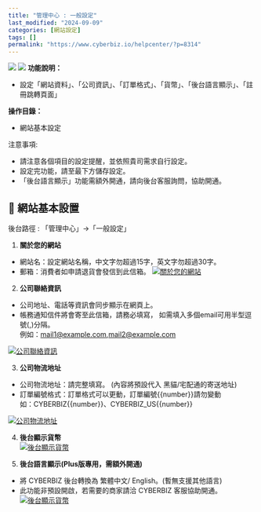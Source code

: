 ```yaml
---
title: "管理中心 : 一般設定"
last_modified: "2024-09-09"
categories: [網站設定]
tags: []
permalink: "https://www.cyberbiz.io/helpcenter/?p=8314"
---
```


![](https://www.cyberbiz.io/helpcenter/wp-content/uploads/一般版3.png)
![](https://www.cyberbiz.io/helpcenter/wp-content/uploads/PLUS版3.png)
**功能說明：**  

* 設定「網站資料」、「公司資訊」、「訂單格式」、「貨幣」、「後台語言顯示」、「註冊跳轉頁面」

**操作目錄：**

* 網站基本設定

注意事項:  

* 請注意各個項目的設定提醒，並依照貴司需求自行設定。
* 設定完功能，請至最下方儲存設定。
* 「後台語言顯示」功能需額外開通，請向後台客服詢問，協助開通。

## 📌 網站基本設置


後台路徑 :  「管理中心」→「一般設定」  


1. **關於您的網站**
* 網站名：設定網站名稱，中文字勿超過15字，英文字勿超過30字。
* 郵箱：消費者如申請退貨會發信到此信箱。
[![關於您的網站](https://www.cyberbiz.io/support/wp-content/uploads/管理中心-一般設定01.png)](https://www.cyberbiz.io/support/wp-content/uploads/管理中心-一般設定01.png)



2. **公司聯絡資訊**
* 公司地址、電話等資訊會同步顯示在網頁上。
* 帳務通知信件將會寄至此信箱，請務必填寫， 如需填入多個email可用半型逗號(,)分隔。  
例如：mail1@example.com,mail2@example.com

[![公司聯絡資訊](https://www.cyberbiz.io/support/wp-content/uploads/管理中心-一般設定02.png)](https://www.cyberbiz.io/support/wp-content/uploads/管理中心-一般設定02.png)



3. **公司物流地址**
* 公司物流地址：請完整填寫。 (內容將預設代入 黑貓/宅配通的寄送地址)
* 訂單編號格式：訂單格式可以更動，訂單編號{{number}}請勿變動   
如：CYBERBIZ{{number}}、CYBERBIZ_US{{number}}

[![公司物流地址](https://www.cyberbiz.io/support/wp-content/uploads/管理中心-一般設定03.png)](https://www.cyberbiz.io/support/wp-content/uploads/管理中心-一般設定03.png)



4. **後台顯示貨幣**  
[![後台顯示貨幣](https://www.cyberbiz.io/support/wp-content/uploads/管理中心-一般設定11.png)](https://www.cyberbiz.io/support/wp-content/uploads/管理中心-一般設定11.png)



5. **後台語言顯示(Plus版專用，需額外開通)**
* 將 CYBERBIZ 後台轉換為 繁體中文/ English。(暫無支援其他語言)
* 此功能非預設開啟，若需要的商家請洽 CYBERBIZ 客服協助開通。
[![後台顯示貨幣](https://www.cyberbiz.io/support/wp-content/uploads/管理中心-一般設定05.png)](https://www.cyberbiz.io/support/wp-content/uploads/管理中心-一般設定05.png)



